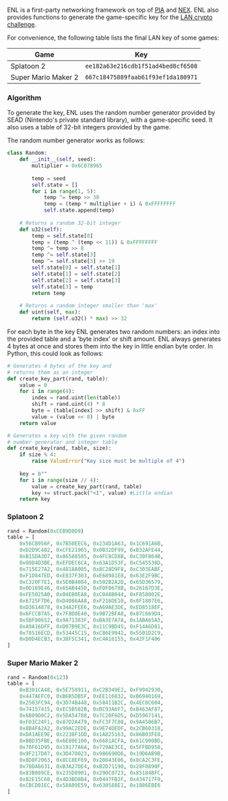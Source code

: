 ENL is a first-party networking framework on top of [PIA](PIA-Overview) and [NEX](NEX-Overview-(Game-Servers)). ENL also provides functions to generate the game-specific key for the [LAN crypto challenge](LAN-Protocol).

For convenience, the following table lists the final LAN key of some games:

| Game | Key |
| --- | --- |
| Splatoon 2 | `ee182a63e216cdb1f51ad4bed8cf6508` |
| Super Mario Maker 2 | `667c18475889faab61f93ef1da180971` |

### Algorithm

To generate the key, ENL uses the random number generator provided by SEAD (Nintendo's private standard library), with a game-specific seed. It also uses a table of 32-bit integers provided by the game.

The random number generator works as follows:
```python
class Random:
    def __init__(self, seed):
        multiplier = 0x6C078965
        
        temp = seed
        self.state = []
        for i in range(1, 5):
            temp ^= temp >> 30
            temp = (temp * multiplier + i) & 0xFFFFFFFF
            self.state.append(temp)
    
    # Returns a random 32-bit integer
    def u32(self):
        temp = self.state[0]
        temp = (temp ^ (temp << 11)) & 0xFFFFFFFF
        temp ^= temp >> 8
        temp ^= self.state[3]
        temp ^= self.state[3] >> 19
        self.state[0] = self.state[1]
        self.state[1] = self.state[2]
        self.state[2] = self.state[3]
        self.state[3] = temp
        return temp
    
    # Returns a random integer smaller than 'max'
    def uint(self, max):
        return (self.u32() * max) >> 32
```

For each byte in the key ENL generates two random numbers: an index into the provided table and a 'byte index' or shift amount. ENL always generates 4 bytes at once and stores them into the key in little endian byte order. In Python, this could look as follows:
```python
# Generates 4 bytes of the key and
# returns them as an integer
def create_key_part(rand, table):
    value = 0
    for i in range(4):
        index = rand.uint(len(table))
        shift = rand.uint(4) * 8
        byte = (table[index] >> shift) & 0xFF
        value = (value << 8) | byte
    return value

# Generates a key with the given random
# number generator and integer table
def create_key(rand, table, size):
    if size % 4:
        raise ValueError("Key size must be multiple of 4")
    
    key = b""
    for i in range(size // 4):
        value = create_key_part(rand, table)
        key += struct.pack("<I", value) #Little endian
    return key
```

### Splatoon 2
```python
rand = Random(0xCEB9D8D9)
table = [
    0x56CB956F, 0x7B50EEC6, 0x234D1A63, 0x1C691A6B,
    0xD2D9C482, 0xCFE21965, 0x0B32DF99, 0xB32AFE44,
    0xB15DA3D7, 0x86588505, 0x4FC8CD8B, 0xC30F864B,
    0x08D4D3BE, 0xEFDEC6CA, 0x63A1D53F, 0xC545538D,
    0x715E27A2, 0x4818A005, 0x8C28D9F8, 0xC303EABF,
    0xF1D847ED, 0xE837F303, 0xE68981E8, 0x63E2F9BC,
    0xC320F7E1, 0x5E0B4084, 0x502B2A2D, 0x65D36579,
    0x0D169E46, 0x65AB445D, 0xFDF0678B, 0x26167D3E,
    0xFE5025A0, 0x04EB0EA8, 0xC048B044, 0xF858002E,
    0x6725F7D6, 0xD4086AA8, 0xF216DE10, 0x0F1807E6,
    0xD3614878, 0x34A2FEE6, 0xA69AE3DE, 0xED8518EF,
    0x6FCCB7A5, 0x7F8D0E40, 0x9B72BFA8, 0x87C669D4,
    0x5BF80652, 0x9A71383F, 0xBA3E7A7A, 0x1ABA65A3,
    0xA9A16DFF, 0xD07B9E3C, 0x11C9BD45, 0xF14A6D81,
    0x78516ECD, 0x53445C15, 0xC86E9942, 0x5501D2C9,
    0xD0D4ECB3, 0x38F5C341, 0xC4A16155, 0x42F1F406
]
```

### Super Mario Maker 2
```python
rand = Random(0x123)
table = [
    0xB301CA48, 0x5E758911, 0xC2B349E2, 0xF9942930,
    0x447AEFC0, 0xB6B5DB5F, 0xEE116832, 0xB6940169,
    0x2503FC94, 0x3D74B448, 0x58411B2C, 0x4EC8C604,
    0x74157415, 0xEC5B582B, 0xBC93A6F7, 0xB463AF87,
    0x6B09D0C2, 0x5DA54788, 0x7C20F6D5, 0xD5967141,
    0xF03C24F1, 0x87D2A479, 0xFC3F7C08, 0x9A4506B7,
    0x8B4FA2A2, 0x99AC2EDE, 0x9E74DEDF, 0x2CB60318,
    0xDA1AEE9E, 0x2238F1DD, 0x1A825163, 0x86B03FE8,
    0x8BD35FBE, 0x6E80E100, 0x6681ACFA, 0x61C990BD,
    0x70F61D95, 0x19177A6A, 0x729AE3CE, 0x5FFBD958,
    0x9F217D87, 0x3D478023, 0x986690D6, 0x19D6AB9B,
    0x8D8F2063, 0x8CC8EF69, 0x20843E06, 0x8CA2C3FE,
    0x78DA6631, 0xB3A27DE4, 0xB2D71198, 0x28F0890F,
    0x83B089CE, 0x235D8901, 0x290C0723, 0x85184BFC,
    0x82E15C68, 0x4D3BD8B4, 0x0447FB2F, 0x434717F0,
    0xCBCD01EC, 0x58A09E59, 0x630588E1, 0x1886EBE6
]
```